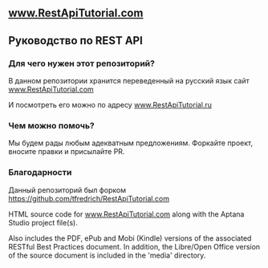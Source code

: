 ## www.RestApiTutorial.com
## Руководство по REST API

### Для чего нужен этот репозиторий?

В данном репозитории хранится переведенный на русский язык сайт www.RestApiTutorial.com

И посмотреть его можно по адресу www.RestApiTutorial.ru

### Чем можно помочь?

Мы будем рады любым адекватным предложениям. Форкайте проект, вносите правки и присылайте PR.

### Благодарности

Данный репозиторий был форком https://github.com/tfredrich/RestApiTutorial.com

HTML source code for www.RestApiTutorial.com along with the Aptana Studio project file(s).

Also includes the PDF, ePub and Mobi (Kindle) versions of the associated RESTful Best Practices document.  In addition, the Libre/Open Office version of the source document is included in the 'media' directory.
